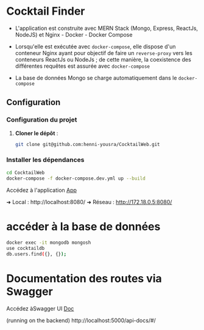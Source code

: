 
# Cocktail Finder 

-   L'application est construite avec MERN Stack (Mongo, Express, ReactJs, NodeJS) et Nginx - Docker - Docker Compose

-   Lorsqu'elle est exécutée avec `docker-compose`, elle dispose d'un conteneur Nginx ayant pour objectif de faire un `reverse-proxy` vers les conteneurs ReactJs ou NodeJs ; de cette manière, la coexistence des différentes requêtes est assurée avec `docker-compose`

-   La base de données Mongo se charge automatiquement dans le `docker-compose`

## Configuration

### Configuration du projet

1. **Cloner le dépôt** :
   ```bash
   git clone git@github.com:henni-yousra/CocktailWeb.git
   ```

### Installer les dépendances
   ```bash
cd CocktailWeb
docker-compose -f docker-compose.dev.yml up --build
   ```
Accédez à l'application [ App ](http://localhost:8080/)

➜  Local :   http://localhost:8080/
➜  Réseau : http://172.18.0.5:8080/

# accéder à la base de données

   ```bash
docker exec -it mongodb mongosh
use cocktaildb
db.users.find({}, {});
   ```

# Documentation des routes via Swagger

Accédez àSwagger UI [ Doc ](http://localhost:5000/api-docs/#/)

(running on the backend)
http://localhost:5000/api-docs/#/